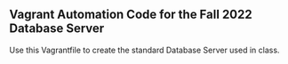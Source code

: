 ## Vagrant Automation Code for the Fall 2022 Database Server

Use this Vagrantfile to create the standard Database Server used in class.
